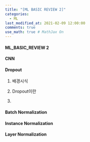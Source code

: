 ```yaml
---
title: "[ML BASIC REVIEW 2]"
categories: 
  - ML
last_modified_at: 2021-02-09 12:00:00
comments: true
use_math: true # MathJax On
---
```


#### ML_BASIC_REVIEW 2

#### CNN


#### Dropout

1. 배경시식

2. Dropout이란

3. 


#### Batch Normalization


#### Instance Normalization


#### Layer Normalization


